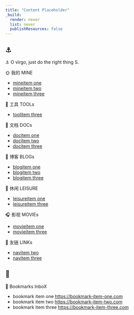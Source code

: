 ```yaml
---
title: "Content Placeholder"
_build:
  render: never
  list: never
  publishResources: false
---
```


## ⚓

⚓ O virgo, just do the right thing S.

<div class="nav">

🌞 我的 MINE

- [mineitem one](/)
- [mineitem two](/archive)
- [mineitem three](https://nav-item-three.com)

🔨 工具 TOOLs

- [toolitem three](https://nav-item-three.com)

📑 文档 DOCs

- [docitem one](/)
- [docitem two](/archive)
- [docitem three](https://nav-item-three.com)

🍺 博客 BLOGs

- [blogitem one](/)
- [blogitem two](/archive)
- [blogitem three](https://nav-item-three.com)

🎉 休闲 LEISURE

- [leisureitem one](/)
- [leisureitem three](https://nav-item-three.com)

🎧 影视 MOVIEs

- [movieitem one](/)
- [movieitem three](https://nav-item-three.com)

🧲 友链 LINKs

- [navitem two](/archive)
- [navitem three](https://nav-item-three.com)

</div>

## 🔖

🔖 Bookmarks InboX

<div class="bookmark">

- bookmark item one https://bookmark-item-one.com
- bookmark item two https://bookmark-item-two.com
- bookmark item three https://bookmark-item-three.com

</div>
